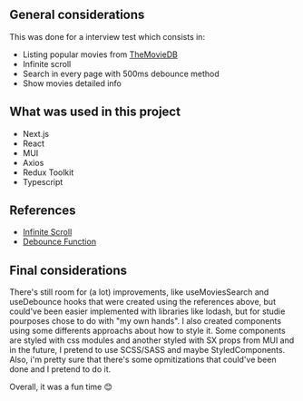 ## General considerations
  This was done for a interview test which consists in:
  - Listing popular movies from [TheMovieDB](https://www.themoviedb.org/documentation/api)
  - Infinite scroll
  - Search in every page with 500ms debounce method
  - Show movies detailed info

## What was used in this project
   - Next.js
   - React
   - MUI
   - Axios
   - Redux Toolkit
   - Typescript
 
## References
   - [Infinite Scroll](https://www.youtube.com/watch?v=NZKUirTtxcg&t=1s)
   - [Debounce Function](https://www.youtube.com/watch?v=PySFIsgXNZ0&t=848s)

## Final considerations
  There's still room for (a lot) improvements, like useMoviesSearch and useDebounce hooks that were created using the references above, but could've been easier implemented with libraries like lodash, but for studie pourposes chose to do with "my own hands". I also created components using some differents approachs about how to style it. Some components are styled with css modules and another styled with SX props from MUI and in the future, I pretend to use SCSS/SASS and maybe StyledComponents.  Also, i'm pretty sure that there's some opmitizations that could've been done and I pretend to do it. 

Overall, it was a fun time 😊
